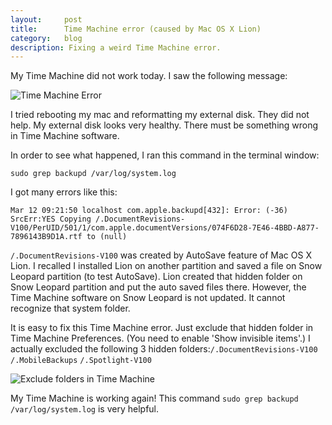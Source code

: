 ```yaml
---
layout:     post
title:      Time Machine error (caused by Mac OS X Lion)
category:   blog
description: Fixing a weird Time Machine error.
---
```


My Time Machine did not work today. I saw the following message:

![Time Machine Error](http://farm6.static.flickr.com/5298/5518430255_13983fe085.jpg)

I tried rebooting my mac and reformatting my external disk. They did not help. My external disk looks very healthy. There must be something wrong in Time Machine software.

In order to see what happened, I ran this command in the terminal window:

```
sudo grep backupd /var/log/system.log
```

I got many errors like this:

```
Mar 12 09:21:50 localhost com.apple.backupd[432]: Error: (-36) SrcErr:YES Copying /.DocumentRevisions-V100/PerUID/501/1/com.apple.documentVersions/074F6D28-7E46-4BBD-A877-7896143B9D1A.rtf to (null)
```

`/.DocumentRevisions-V100` was created by AutoSave feature of Mac OS X Lion. I recalled I installed Lion on another partition and saved a file on Snow Leopard partition (to test AutoSave). Lion created that hidden folder on Snow Leopard partition and put the auto saved files there. However, the Time Machine software on Snow Leopard is not updated. It cannot recognize that system folder.

It is easy to fix this Time Machine error. Just exclude that hidden folder in Time Machine Preferences. (You need to enable 'Show invisible items'.) I actually excluded the following 3 hidden folders:`/.DocumentRevisions-V100` `/.MobileBackups` `/.Spotlight-V100`

![Exclude folders in Time Machine](http://farm6.static.flickr.com/5219/5518432145_87b6f74c60.jpg) 

My Time Machine is working again! This command `sudo grep backupd /var/log/system.log` is very helpful.
